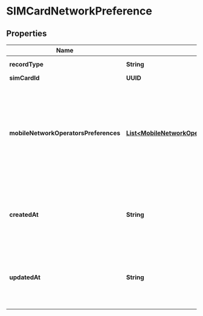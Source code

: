 

# SIMCardNetworkPreference


## Properties

| Name | Type | Description | Notes |
|------------ | ------------- | ------------- | -------------|
|**recordType** | **String** |  |  [optional] [readonly] |
|**simCardId** | **UUID** |  |  [optional] |
|**mobileNetworkOperatorsPreferences** | [**List&lt;MobileNetworkOperatorPreferencesResponse&gt;**](MobileNetworkOperatorPreferencesResponse.md) | A list of mobile network operators and the priority that should be applied when the SIM is connecting to the network. |  [optional] |
|**createdAt** | **String** | ISO 8601 formatted date-time indicating when the resource was created. |  [optional] [readonly] |
|**updatedAt** | **String** | ISO 8601 formatted date-time indicating when the resource was updated. |  [optional] [readonly] |




